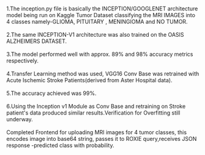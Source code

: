 <br>1.The inception.py file is basically the INCEPTION/GOOGLENET architecture model being run on Kaggle Tumor Dataset classifying the MRI IMAGES into 4 classes namely-GLIOMA, PITUITARY , MENINGIOMA and NO TUMOR.</br>
<br>2.The same INCEPTION-V1 architecture was also trained on the OASIS ALZHEIMERS DATASET.</br>
<br>3.The model performed well with approx. 89% and 98% accuracy metrics respectively.</br>
<br>4.Transfer Learning method was used, VGG16 Conv Base was retrained with Acute Ischemic Stroke Patients(derived from Aster Hospital data).</br>
<br>5.The accuracy achieved was 99%.</br>
<br>6.Using the Inception v1 Module as Conv Base and retraining on Stroke patient's data produced similar results.Verification for Overfitting still underway.</br>
<br>Completed Frontend for uploading MRI images for 4 tumor classes, this encodes image into base64 string, passes it to ROXIE query,receives JSON response -predicted class with probability.</br>
